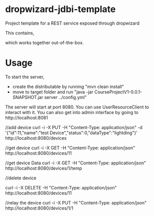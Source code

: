 dropwizard-jdbi-template
========================

Project template for a REST service exposed through dropwizard 

This contains,


which works together out-of-the-box.

Usage
=====

To start the server,

- create the distributable by running "mvn clean install"
- move to target folder and run "java -jar CourseProjectV1-0.0.1-SNAPSHOT.jar server ../config.yml"

The server will start at port 8080. You can use UserResourceClient to interact with it. You can also get into admin interface by going to http://localhost:8081

//add device
curl -i -X PUT -H "Content-Type: application/json" -d '{"id":11,"name":"test Device","status":0,"dataType":"lightding"}' http://localhost:8080/devices

//get device
curl -i -X GET -H "Content-Type: application/json"  http://localhost:8080/devices/11

//get device Data 
curl -i -X GET -H "Content-Type: application/json"  http://localhost:8080/devices/1/temp

//delete device

curl -i -X DELETE -H "Content-Type: application/json"  http://localhost:8080/devices/11

//relay the device
curl -i -X PUT -H "Content-Type: application/json" http://localhost:8080/devices/1/1

